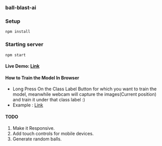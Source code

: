 ### ball-blast-ai


### Setup
```
npm install
```

### Starting server
```
npm start
```
#### Live Demo: [Link](https://asto7.github.io/ball-blast-ai/)

#### How to Train the Model In Browser
- Long Press On the Class Label Button for which you want to train the model, meanwhile webcam will capture the images(Current position) and train it under that class label :)
- Example : [Link](https://user-images.githubusercontent.com/49583145/110783465-7da71180-828e-11eb-967d-66375e890c7c.mp4)
 
#### TODO
1. Make it Responsive.
2. Add touch controls for mobile devices.
3. Generate random balls.
